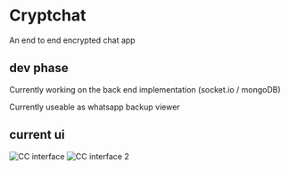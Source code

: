 # Cryptchat

An end to end encrypted chat app

## dev phase

Currently working on the back end implementation (socket.io / mongoDB)

Currently useable as whatsapp backup viewer

## current ui

![CC interface](https://i.ibb.co/kxHky0Z/cc-1.png) ![CC interface 2](https://i.ibb.co/VjHvzMF/cc-2.png)
